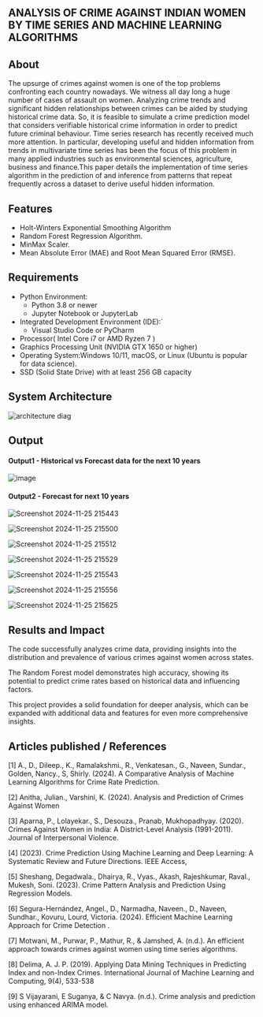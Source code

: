 ## ANALYSIS OF CRIME AGAINST INDIAN WOMEN BY TIME SERIES AND MACHINE LEARNING ALGORITHMS 

## About
<!--Detailed Description about the project-->
The upsurge of crimes against women is one of the top problems confronting each country nowadays. We witness all day long a huge number of cases of assault on women. Analyzing crime trends and significant hidden relationships between crimes can be aided by studying historical crime data. So, it is feasible to simulate a crime prediction model that considers verifiable historical crime information in order to predict future criminal behaviour. Time series research has recently received much more attention. In particular, developing useful and hidden information from trends in multivariate time series has been the focus of this problem in many applied industries such as environmental sciences, agriculture, business and finance.This paper details the implementation of time series algorithm in the prediction of and inference from patterns that repeat frequently across a dataset to derive useful hidden information.

## Features
<!--List the features of the project as shown below-->
- Holt-Winters Exponential Smoothing Algorithm
- Random Forest Regression Algorithm.
- MinMax Scaler.
- Mean Absolute Error (MAE) and Root Mean Squared Error (RMSE).

## Requirements
<!--List the requirements of the project as shown below-->
* Python Environment:
  - Python 3.8 or newer
  - Jupyter Notebook or JupyterLab
* Integrated Development Environment (IDE):`
  - Visual Studio Code or PyCharm
* Processor( Intel Core i7 or AMD Ryzen 7 )
* Graphics Processing Unit (NVIDIA GTX 1650 or higher)
* Operating System:Windows 10/11, macOS, or Linux (Ubuntu is popular for data science).
* SSD (Solid State Drive) with at least 256 GB capacity


## System Architecture
<!--Embed the system architecture diagram as shown below-->

![architecture diag](https://github.com/user-attachments/assets/0d066d4e-d1a2-455b-b390-79ba39c3da46)



## Output

<!--Embed the Output picture at respective places as shown below as shown below-->
#### Output1 - Historical vs Forecast data for the next 10 years

![image](https://github.com/user-attachments/assets/0471cb99-c1f9-44e4-b69a-da904344cd13)


#### Output2 - Forecast for next 10 years
![Screenshot 2024-11-25 215443](https://github.com/user-attachments/assets/eb3970df-a651-45ea-9e3f-714066b89690)

![Screenshot 2024-11-25 215500](https://github.com/user-attachments/assets/6369d73a-5af7-454d-afa7-8f81a7256712)

![Screenshot 2024-11-25 215512](https://github.com/user-attachments/assets/50786572-2ab2-4d1a-b232-bfa811e5341f)

![Screenshot 2024-11-25 215529](https://github.com/user-attachments/assets/86c74aeb-27a5-4dc5-a474-e5924da19850)

![Screenshot 2024-11-25 215543](https://github.com/user-attachments/assets/4afff36d-5625-4639-a7d8-d936288836b8)

![Screenshot 2024-11-25 215556](https://github.com/user-attachments/assets/ed9f36b4-8a3b-46e5-b9bc-9edee660d9d2)

![Screenshot 2024-11-25 215625](https://github.com/user-attachments/assets/2b40fdba-4ba7-444e-ba31-16210d720b16)

## Results and Impact
<!--Give the results and impact as shown below-->
The code successfully analyzes crime data, providing insights into the distribution and prevalence of various crimes against women across states.

The Random Forest model demonstrates high accuracy, showing its potential to predict crime rates based on historical data and influencing factors.

This project provides a solid foundation for deeper analysis, which can be expanded with additional data and features for even more comprehensive insights.


## Articles published / References
[1]    A., D., Dileep., K., Ramalakshmi., R., Venkatesan., G., Naveen, Sundar., Golden, Nancy., S, Shirly. (2024). A Comparative Analysis of Machine Learning Algorithms for Crime Rate Prediction.  

[2]  Anitha, Julian., Varshini, K. (2024). Analysis and Prediction of Crimes Against Women

[3] Aparna, P., Lolayekar., S., Desouza., Pranab, Mukhopadhyay. (2020). Crimes Against Women in India: A District-Level Analysis (1991-2011). Journal of Interpersonal Violence.

[4]      (2023). Crime Prediction Using Machine Learning and Deep Learning: A Systematic Review and Future Directions. IEEE Access,

[5]     Sheshang, Degadwala., Dhairya, R., Vyas., Akash, Rajeshkumar, Raval., Mukesh, Soni. (2023). Crime Pattern Analysis and Prediction Using Regression Models.  

[6]     Segura-Hernández, Angel., D., Narmadha, Naveen., D., Naveen, Sundhar., Kovuru, Lourd, Victoria. (2024). Efficient Machine Learning Approach for Crime Detection .

[7]     Motwani, M., Purwar, P., Mathur, R., & Jamshed, A. (n.d.). An efficient approach towards crimes against women using time series algorithms.

[8]     Delima, A. J. P. (2019). Applying Data Mining Techniques in Predicting Index and non-Index Crimes. International Journal of Machine Learning and Computing, 9(4), 533-538

[9]     S Vijayarani, E Suganya, & C Navya. (n.d.). Crime analysis and prediction using enhanced ARIMA model.




